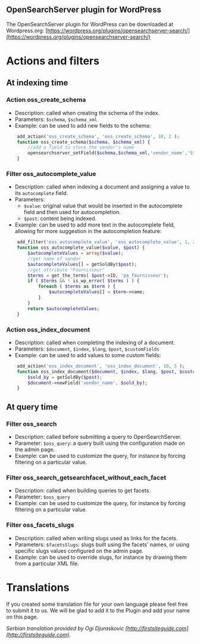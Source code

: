 ## OpenSearchServer plugin for WordPress

The OpenSearchServer plugin for WordPress can be downloaded at Wordpress.org: [https://wordpress.org/plugins/opensearchserver-search/](https://wordpress.org/plugins/opensearchserver-search/)

# Actions and filters

## At indexing time

### Action **oss_create_schema**

* Description: called when creating the schema of the index.
* Parameters: `$schema`, `$schema_xml`
* Example: can be used to add new fields to the schema:
    
```php
    add_action('oss_create_schema', 'oss_create_schema', 10, 2 );
    function oss_create_schema($schema, $schema_xml) {
        //add a field to store the vendor's name
        opensearchserver_setField($schema,$schema_xml,'vendor_name','StandardAnalyzer','yes','yes','no','no','no');
    }   
```

### Filter **oss_autocomplete_value**

* Description: called when indexing a document and assigning a value to its `autocomplete` field.
* Parameters: 
    * `$value`: original value that would be inserted in the autocomplete field and then used for autocompletion.
    * `$post`: content being indexed.
* Example: can be used to add more text in the autocomplete field, allowing for more suggestion in the autocompletion feature:
    
```php
    add_filter('oss_autocomplete_value', 'oss_autocomplete_value', 1, 2);
    function oss_autocomplete_value($value, $post) {
        $autocompleteValues = array($value);  
        //get name of vendor
        $autocompleteValues[] = getSoldBy($post);
        //get attribute "Fournisseur"
        $terms = get_the_terms( $post->ID, 'pa_fournisseur');
        if ( $terms && ! is_wp_error( $terms ) ) {
            foreach ( $terms as $term ) {
                $autocompleteValues[] = $term->name;
            }
        }
        return $autocompleteValues;
    }
```

### Action **oss_index_document**

* Description: called when completing the indexing of a document.
* Parameters: `$document`, `$index`, `$lang`, `$post`, `$customFields`
* Example: can be used to add values to some custom fields:
    
```php
    add_action('oss_index_document', 'oss_index_document', 10, 5 );
    function oss_index_document($document, $index, $lang, $post, $customFields) {
        $sold_by = getSoldBy($post);
        $document->newField('vendor_name', $sold_by);
    }   
```

## At query time

### Filter **oss_search** 

* Description: called before submitting a query to OpenSearchServer.
* Parameter: `$oss_query`: a query built using the configuration made on the admin page.
* Example: can be used to customize the query, for instance by forcing filtering on a particular value.

### Filter **oss_search_getsearchfacet_without_each_facet**

* Description: called when building queries to get facets.
* Parameter: `$oss_query`
* Example: can be used to customize the query, for instance by forcing filtering on a particular value.

### Filter **oss_facets_slugs**

* Description: called when writing slugs used as links for the facets.
* Parameters: `$facetsSlugs`: slugs built using the facets' names, or using specific slugs values configured on the admin page.
* Example: can be used to override slugs, for instance by drawing them from a particular XML file.

# Translations

If you created some translation file for your own language please feel free to submit it to us. We will be glad to add it to the Plugin and add your name on this page.

_Serbian translation provided by Ogi Djuraskovic [http://firstsiteguide.com](http://firstsiteguide.com)_.

